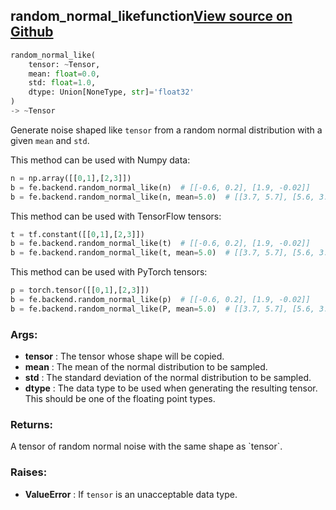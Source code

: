 ## random_normal_like<span class="tag">function</span><a class="sourcelink" href=https://github.com/fastestimator/fastestimator/blob/r1.1/fastestimator/backend/random_normal_like.py/#L26-L71>View source on Github</a>
```python
random_normal_like(
	tensor: ~Tensor,
	mean: float=0.0,
	std: float=1.0,
	dtype: Union[NoneType, str]='float32'
)
-> ~Tensor
```
Generate noise shaped like `tensor` from a random normal distribution with a given `mean` and `std`.

This method can be used with Numpy data:
```python
n = np.array([[0,1],[2,3]])
b = fe.backend.random_normal_like(n)  # [[-0.6, 0.2], [1.9, -0.02]]
b = fe.backend.random_normal_like(n, mean=5.0)  # [[3.7, 5.7], [5.6, 3.6]]
```

This method can be used with TensorFlow tensors:
```python
t = tf.constant([[0,1],[2,3]])
b = fe.backend.random_normal_like(t)  # [[-0.6, 0.2], [1.9, -0.02]]
b = fe.backend.random_normal_like(t, mean=5.0)  # [[3.7, 5.7], [5.6, 3.6]]
```

This method can be used with PyTorch tensors:
```python
p = torch.tensor([[0,1],[2,3]])
b = fe.backend.random_normal_like(p)  # [[-0.6, 0.2], [1.9, -0.02]]
b = fe.backend.random_normal_like(P, mean=5.0)  # [[3.7, 5.7], [5.6, 3.6]]
```


<h3>Args:</h3>

* **tensor** :  The tensor whose shape will be copied.
* **mean** :  The mean of the normal distribution to be sampled.
* **std** :  The standard deviation of the normal distribution to be sampled.
* **dtype** :  The data type to be used when generating the resulting tensor. This should be one of the floating point        types.

<h3>Returns:</h3>
    A tensor of random normal noise with the same shape as `tensor`.

<h3>Raises:</h3>

* **ValueError** :  If `tensor` is an unacceptable data type.

